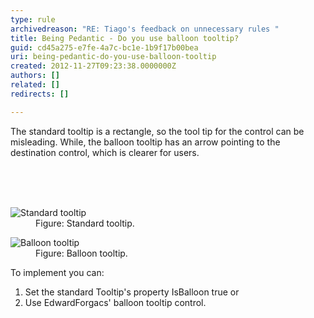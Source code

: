 ```yaml
---
type: rule
archivedreason: "RE: Tiago's feedback on unnecessary rules "
title: Being Pedantic - Do you use balloon tooltip?
guid: cd45a275-e7fe-4a7c-bc1e-1b9f17b00bea
uri: being-pedantic-do-you-use-balloon-tooltip
created: 2012-11-27T09:23:38.0000000Z
authors: []
related: []
redirects: []

---
```



<p>The standard tooltip is a rectangle, so the tool tip for the control can be misleading. While, the balloon tooltip has an arrow pointing to the destination control, which is clearer for users.</p>
<br><excerpt class='endintro'></excerpt><br>
​<dl class="badImage"><dt><img alt="Standard tooltip" src="http&#58;//www.ssw.com.au/ssw/Standards/Rules/Images/BadTooltip.gif" /></dt>
<dd>Figure&#58; Standard tooltip.</dd></dl>
<dl class="goodImage"><dt><img alt="Balloon tooltip" src="http&#58;//www.ssw.com.au/ssw/Standards/Rules/Images/GoodTooltip.gif" /></dt>
<dd>Figure&#58; Balloon tooltip.</dd></dl>
<div>To implement you can&#58;</div>
<ol><li>Set the standard Tooltip's property IsBalloon true or</li>
<li>Use EdwardForgacs' balloon tooltip control.</li></ol>



